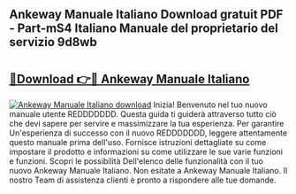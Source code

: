 ## Ankeway Manuale Italiano Download gratuit PDF - Part-mS4 Italiano Manuale del proprietario del servizio 9d8wb

# <h2><a href="http://dfaw80n.blite.top/?on=Ankeway+Manuale+Italiano">🔗Download 👉🔴 Ankeway Manuale Italiano</a></h2>

[![Ankeway Manuale Italiano download](https://i.imgur.com/lujVjoI.png)](http://dfaw80n.blite.top/?on=Ankeway+Manuale+Italiano)
Inizia! Benvenuto nel tuo nuovo manuale utente REDDDDDDD. Questa guida ti guiderà attraverso tutto ciò che devi sapere per servire e massimizzare la tua esperienza. Per garantire Un'esperienza di successo con il nuovo REDDDDDDD, leggere attentamente questo manuale prima dell'uso. Fornisce istruzioni dettagliate su come impostare il prodotto e informazioni su come utilizzare le sue varie funzioni e funzioni. Scopri le possibilità Dell'elenco delle funzionalità con il tuo nuovo Ankeway Manuale Italiano. Non esitate a Ankeway Manuale Italiano. Il nostro Team di assistenza clienti è pronto a rispondere alle tue domande.
